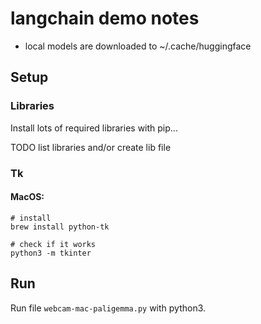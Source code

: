 # langchain demo notes

- local models are downloaded to ~/.cache/huggingface

## Setup

### Libraries

Install lots of required libraries with pip... 

TODO list libraries and/or create lib file

### Tk

#### MacOS:
````
# install
brew install python-tk

# check if it works
python3 -m tkinter
````

## Run

Run file `webcam-mac-paligemma.py` with python3.


